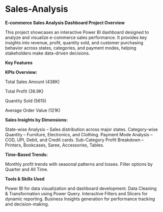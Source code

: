 # Sales-Analysis
**E-commerce Sales Analysis Dashboard
Project Overview**

This project showcases an interactive Power BI dashboard designed to analyze and visualize e-commerce sales performance. It provides key insights into revenue, profit, quantity sold, and customer purchasing behavior across states, categories, and payment modes, helping stakeholders make data-driven decisions.

**Key Features**

**KPIs Overview:**

Total Sales Amount (438K)

Total Profit (36.9K)

Quantity Sold (5615)

Average Order Value (121K)

**Sales Insights by Dimensions:**

State-wise Analysis – Sales distribution across major states.
Category-wise Quantity – Furniture, Electronics, and Clothing.
Payment Mode Analysis – COD, UPI, Debit, and Credit cards.
Sub-Category Profit Breakdown – Printers, Bookcases, Saree, Accessories, Tables.

**Time-Based Trends:**

Monthly profit trends with seasonal patterns and losses.
Filter options by Quarter and All Time.

**Tools & Skills Used**

Power BI for data visualization and dashboard development.
Data Cleaning & Transformation using Power Query.
Interactive Filters and Slicers for dynamic reporting.
Business Insights generation for performance tracking and decision-making.
